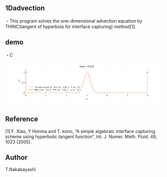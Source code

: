 ## 1Dadvection

・This program solves the one-dimensional advection equation by THINC(tangent of hyperbola for interface
capturing) method[1].  


## demo
・C  
![](img/demo.gif)  

## Reference
[1] F. Xiao, Y Honma and T. kono, “A simple algebraic interface capturing scheme using
hyperbolic tangent function“, Int. J. Numer. Meth. Fluid. 48, 1023 (2005).

## Author
T.Nakabayashi
